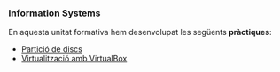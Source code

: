 ### Information Systems

En aquesta unitat formativa hem desenvolupat les següents **pràctiques**:
- [Partició de discs](https://htmlpreview.github.io/?https://github.com/EnricLedo/Portfolio/blob/main/M%C3%B3dulos/M01-InformationSystems/UF1/PracticaGestioDeParticions/PracticaGestioDeParticions.html)
- [Virtualització amb VirtualBox](https://htmlpreview.github.io/?https://github.com/EnricLedo/Portfolio/blob/main/M%C3%B3dulos/M01-InformationSystems/UF1/Pr%C3%A0cticaVirtualitzaci%C3%B3VirtualBox/ManualdelprocsdevirtualitzaciambVirtualBox.html)
